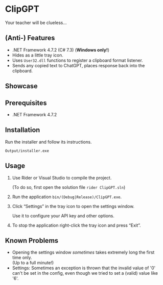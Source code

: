 # ClipGPT

Your teacher will be clueless...

## (Anti-) Features

- .NET Framework 4.7.2 (C# 7.3) (**Windows only!**)
- Hides as a little tray icon.
- Uses `User32.dll` functions to register a clipboard format listener.
- Sends any copied text to ChatGPT, places response back into the clipboard.

## Showcase

## Prerequisites

- .NET Framework 4.7.2

## Installation

Run the installer and follow its instructions.

```shell
Output/installer.exe
```

## Usage

1. Use Rider or Visual Studio to compile the project.

   (To do so, first open the solution file `rider ClipGPT.sln`)

2. Run the application `bin/(Debug|Release)/ClipGPT.exe`.

3. Click &ldquo;Settings&rdquo; in the tray icon to open the settings window.

   Use it to configure your API key and other options.

4. To stop the application right-click the tray icon and press &ldquo;Exit&rdquo;.

## Known Problems

- Opening the settings window _sometimes_ takes extremely long the first time only.\
  (Up to a full minute!)
- Settings: Sometimes an exception is thrown that the invalid value of '0' can't be
  set in the config, even though we tried to set a (valid) value like '6'.
